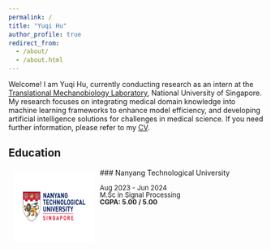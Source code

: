```yaml
---
permalink: /
title: "Yuqi Hu"
author_profile: true
redirect_from: 
  - /about/
  - /about.html
---
```


Welcome! I am Yuqi Hu, currently conducting research as an intern at the [Translational Mechanobiology Laboratory](https://hanrylab.med.nus.edu.sg/), National University of Singapore. My research focuses on integrating medical domain knowledge into machine learning frameworks to enhance model efficiency, and developing artificial intelligence solutions for challenges in medical science. If you need further information, please refer to my <a href="/assets/new_cv.pdf" download="Yuqi_Hu_CV.pdf">CV</a>.

Education
-----
<img style="float: left; margin:5px 10px" src="/images/NTU_logo.png" width="160" height="140">
### Nanyang Technological University
<p style="line-height:1.0">
<font size="2">
Aug 2023 - Jun 2024<br />
M.Sc in Signal Processing<br />
<strong>CGPA: 5.00 / 5.00 </strong>
</font>
</p>
